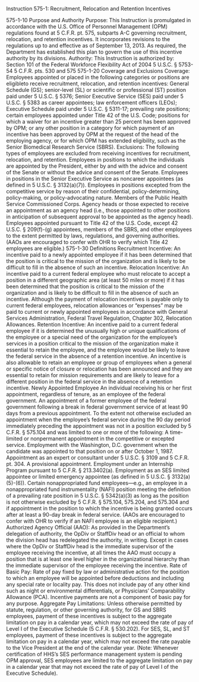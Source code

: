 Instruction 575-1: Recruitment, Relocation and Retention Incentives



575-1-10  Purpose and Authority
Purpose:  This Instruction is promulgated in accordance with the U.S. Office of Personnel Management (OPM) regulations found at 5 C.F.R. pt. 575, subparts A-C governing recruitment, relocation, and retention incentives.  It incorporates revisions to the regulations up to and effective as of September 13, 2013.  As required, the Department has established this plan to govern the use of this incentive authority by its divisions.
Authority:  This Instruction is authorized by:
Section 101 of the Federal Workforce Flexibility Act of 2004
5 U.S.C. § 5753-54
5 C.F.R. pts. 530 and 575
575-1-20  Coverage and Exclusions
Coverage:  Employees appointed or placed in the following categories or positions are eligibleto receive recruitment, relocation, and retention incentives:  General Schedule (GS); senior-level (SL) or scientific or professional (ST) position paid under 5 U.S.C. § 5376; Senior Executive Service (SES) paid under 5 U.S.C. § 5383 as career appointees; law enforcement officers (LEOs); Executive Schedule paid under 5 U.S.C. § 5311-17; prevailing rate positions; certain employees appointed under Title 42 of the U.S. Code; positions for which a waiver for an incentive greater than 25 percent has been approved by OPM; or any other position in a category for which payment of an incentive has been approved by OPM at the request of the head of the employing agency, or for which OPM has extended eligibility, such as the Senior Biomedical Research Service (SBRS).
Exclusions:  The following types of employees are excluded from receiving incentives for recruitment, relocation, and retention.
Employees in positions to which the individuals are appointed by the President, either by and with the advice and consent of the Senate or without the advice and consent of the Senate.
Employees in positions in the Senior Executive Service as noncareer appointees (as defined in 5 U.S.C. § 3132(a)(7)).
Employees in positions excepted from the competitive service by reason of their confidential, policy-determining, policy-making, or policy-advocating nature.
Members of the Public Health Service Commissioned Corps.
Agency heads or those expected to receive an appointment as an agency head (i.e., those appointed to other positions in anticipation of subsequent approval to be appointed as the agency head).
Employees appointed pursuant to Title 42 of the U.S. Code, except 42 U.S.C. § 209(f)-(g) appointees, members of the SBRS, and other employees to the extent permitted by laws, regulations, and governing authorities.  (AAOs are encouraged to confer with OHR to verify which Title 42 employees are eligible.)
575-1-30  Definitions
Recruitment Incentive:  An incentive paid to a newly appointed employee if it has been determined that the position is critical to the mission of the organization and is likely to be difficult to fill in the absence of such an incentive.
Relocation Incentive:  An incentive paid to a current federal employee who must relocate to accept a position in a different geographic area (at least 50 miles or more) if it has been determined that the position is critical to the mission of the organization and is likely to be difficult to fill in the absence of such an incentive.  Although the payment of relocation incentives is payable only to current federal employees, relocation allowances or “expenses” may be paid to current or newly appointed employees in accordance with General Services Administration, Federal Travel Regulation, Chapter 302, Relocation Allowances.
Retention Incentive:  An incentive paid to a current federal employee if it is determined the unusually high or unique qualifications of the employee or a special need of the organization for the employee’s services in a position critical to the mission of the organization make it essential to retain the employee, and the employee would be likely to leave the federal service in the absence of a retention incentive.  An incentive is also allowable to retain an employee or group of employees when a general or specific notice of closure or relocation has been announced and they are essential to retain for mission requirements and are likely to leave for a different position in the federal service in the absence of a retention incentive.
Newly Appointed Employee
An individual receiving his or her first appointment, regardless of tenure, as an employee of the federal government.
An appointment of a former employee of the federal government following a break in federal government service of at least 90 days from a previous appointment.
To the extent not otherwise excluded an appointment when the employee’s federal service during the 90 day period immediately preceding the appointment was not in a position excluded by 5 C.F.R. § 575.104 and was limited to one or more of the following:
A time-limited or nonpermanent appointment in the competitive or excepted service.
Employment with the Washington, D.C. government when the candidate was appointed to that position on or after October 1, 1987.
Appointment as an expert or consultant under 5 U.S.C. § 3109 and 5 C.F.R. pt. 304.
A provisional appointment.
Employment under an Internship Program pursuant to 5 C.F.R. § 213.3402(a).
Employment as an SES limited appointee or limited emergency appointee (as defined in 5 U.S.C. § 3132(a)(5)-(6)).
Certain nonappropriated fund employees—e.g., an employee in a nonappropriated fund instrumentality (NAFI) position meeting the definition of a prevailing rate position in 5 U.S.C. § 5342(a)(3) as long as the position is not otherwise excluded by 5 C.F.R. § 575.104, 575.204, and 575.304 and if appointment in the position to which the incentive is being granted occurs after at least a 90-day break in federal service.  (AAOs are encouraged to confer with OHR to verify if an NAFI employee is an eligible recipient.)
Authorized Agency Official (AAO):  As provided in the Department’s delegation of authority, the OpDiv or StaffDiv head or an official to whom the division head has redelegated the authority, in writing.  Except in cases where the OpDiv or StaffDiv head is the immediate supervisor of the employee receiving the incentive, at all times the AAO must occupy a position that is at least one level higher in the organizational hierarchy than the immediate supervisor of the employee receiving the incentive.
Rate of Basic Pay:  Rate of pay fixed by law or administrative action for the position to which an employee will be appointed before deductions and including any special rate or locality pay.  This does not include pay of any other kind such as night or environmental differentials, or Physicians’ Comparability Allowance (PCA).  Incentive payments are not a component of basic pay for any purpose.
Aggregate Pay Limitations:  Unless otherwise permitted by statute, regulation, or other governing authority, for GS and SBRS employees, payment of these incentives is subject to the aggregate limitation on pay in a calendar year, which may not exceed the rate of pay of Level I of the Executive Schedule (5 C.F.R. § 530.202).  For SES, SL, and ST employees, payment of these incentives is subject to the aggregate limitation on pay in a calendar year, which may not exceed the rate payable to the Vice President at the end of the calendar year.  (Note:  Whenever certification of HHS’s SES performance management system is pending OPM approval, SES employees are limited to the aggregate limitation on pay in a calendar year that may not exceed the rate of pay of Level I of the Executive Schedule).
